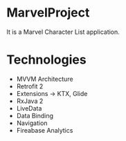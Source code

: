 # MarvelProject
It is a Marvel Character List application.

# Technologies
- MVVM Architecture
- Retrofit 2
- Extensions -> KTX, Glide
- RxJava 2
- LiveData
- Data Binding
- Navigation
- Fireabase Analytics
